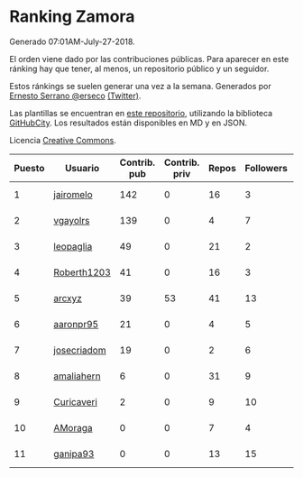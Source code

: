 # Ranking Zamora

Generado 07:01AM-July-27-2018.

El orden viene dado por las contribuciones públicas. Para aparecer en este ránking hay que tener, al menos, un repositorio público y un seguidor.

Estos ránkings se suelen generar una vez a la semana. Generados por [Ernesto Serrano @erseco](https://github.com/erseco/) [(Twitter)](https://twitter.com/erseco).

Las plantillas se encuentran en [este repositorio](https://github.com/iblancasa/GH-Spanish-Ranking), utilizando la biblioteca [GitHubCity](https://github.com/iblancasa/GitHubCity). Los resultados están disponibles en MD y en JSON.

Licencia [Creative Commons](https://creativecommons.org/licenses/by/4.0/).

| Puesto   |  Usuario  | Contrib. pub | Contrib. priv |Repos| Followers | Desde |  Avatar  |
|----------|-----------|--------------|---------------|-----|-----------|-------|----------|
|1|[jairomelo](https://github.com/jairomelo)|142|0|16|3|2014-05-19|![jairomelo]()|
|2|[vgayolrs](https://github.com/vgayolrs)|139|0|4|7|2016-03-05|![vgayolrs]()|
|3|[leopaglia](https://github.com/leopaglia)|49|0|21|2|2013-04-10|![leopaglia]()|
|4|[Roberth1203](https://github.com/Roberth1203)|41|0|16|3|2014-12-31|![Roberth1203]()|
|5|[arcxyz](https://github.com/arcxyz)|39|53|41|13|2010-01-18|![arcxyz]()|
|6|[aaronpr95](https://github.com/aaronpr95)|21|0|4|5|2016-11-21|![aaronpr95]()|
|7|[josecriadom](https://github.com/josecriadom)|19|0|2|6|2018-01-06|![josecriadom]()|
|8|[amaliahern](https://github.com/amaliahern)|6|0|31|9|2010-06-14|![amaliahern]()|
|9|[Curicaveri](https://github.com/Curicaveri)|2|0|9|10|2014-01-06|![Curicaveri]()|
|10|[AMoraga](https://github.com/AMoraga)|0|0|7|4|2010-02-26|![AMoraga]()|
|11|[ganipa93](https://github.com/ganipa93)|0|0|13|15|2015-09-03|![ganipa93]()|
